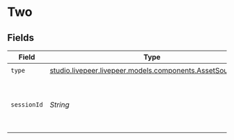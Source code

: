 # Two


## Fields

| Field                                                                                                    | Type                                                                                                     | Required                                                                                                 | Description                                                                                              |
| -------------------------------------------------------------------------------------------------------- | -------------------------------------------------------------------------------------------------------- | -------------------------------------------------------------------------------------------------------- | -------------------------------------------------------------------------------------------------------- |
| `type`                                                                                                   | [studio.livepeer.livepeer.models.components.AssetSourceType](../../models/components/AssetSourceType.md) | :heavy_check_mark:                                                                                       | N/A                                                                                                      |
| `sessionId`                                                                                              | *String*                                                                                                 | :heavy_check_mark:                                                                                       | ID of the session from which this asset was created                                                      |